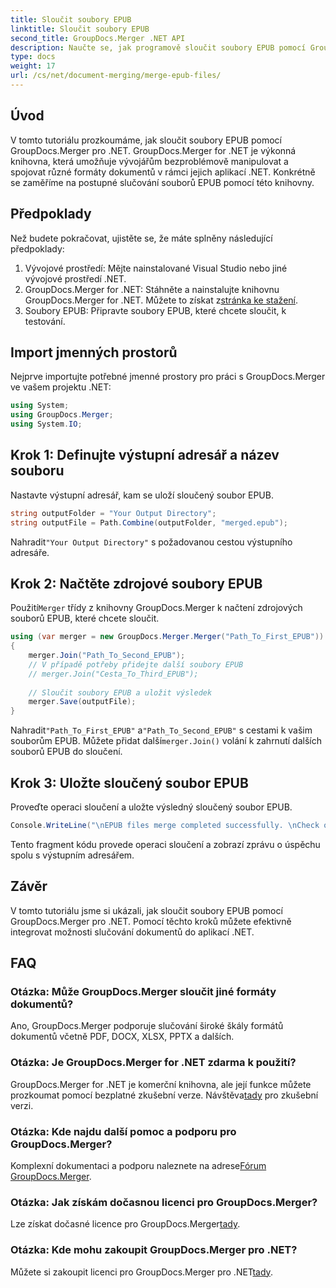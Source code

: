```yaml
---
title: Sloučit soubory EPUB
linktitle: Sloučit soubory EPUB
second_title: GroupDocs.Merger .NET API
description: Naučte se, jak programově sloučit soubory EPUB pomocí GroupDocs.Merger for .NET. Postupujte podle našeho podrobného návodu.
type: docs
weight: 17
url: /cs/net/document-merging/merge-epub-files/
---
```

## Úvod
V tomto tutoriálu prozkoumáme, jak sloučit soubory EPUB pomocí GroupDocs.Merger pro .NET. GroupDocs.Merger for .NET je výkonná knihovna, která umožňuje vývojářům bezproblémově manipulovat a spojovat různé formáty dokumentů v rámci jejich aplikací .NET. Konkrétně se zaměříme na postupné slučování souborů EPUB pomocí této knihovny.
## Předpoklady
Než budete pokračovat, ujistěte se, že máte splněny následující předpoklady:
1. Vývojové prostředí: Mějte nainstalované Visual Studio nebo jiné vývojové prostředí .NET.
2.  GroupDocs.Merger for .NET: Stáhněte a nainstalujte knihovnu GroupDocs.Merger for .NET. Můžete to získat z[stránka ke stažení](https://releases.groupdocs.com/merger/net/).
3. Soubory EPUB: Připravte soubory EPUB, které chcete sloučit, k testování.

## Import jmenných prostorů
Nejprve importujte potřebné jmenné prostory pro práci s GroupDocs.Merger ve vašem projektu .NET:
```csharp
using System; 
using GroupDocs.Merger;
using System.IO;
```
## Krok 1: Definujte výstupní adresář a název souboru
Nastavte výstupní adresář, kam se uloží sloučený soubor EPUB.
```csharp
string outputFolder = "Your Output Directory";
string outputFile = Path.Combine(outputFolder, "merged.epub");
```
 Nahradit`"Your Output Directory"` s požadovanou cestou výstupního adresáře.
## Krok 2: Načtěte zdrojové soubory EPUB
 Použití`Merger` třídy z knihovny GroupDocs.Merger k načtení zdrojových souborů EPUB, které chcete sloučit.
```csharp
using (var merger = new GroupDocs.Merger.Merger("Path_To_First_EPUB"))
{
    merger.Join("Path_To_Second_EPUB");
    // V případě potřeby přidejte další soubory EPUB
    // merger.Join("Cesta_To_Third_EPUB");
    
    // Sloučit soubory EPUB a uložit výsledek
    merger.Save(outputFile);
}
```
 Nahradit`"Path_To_First_EPUB"` a`"Path_To_Second_EPUB"` s cestami k vašim souborům EPUB. Můžete přidat další`merger.Join()` volání k zahrnutí dalších souborů EPUB do sloučení.
## Krok 3: Uložte sloučený soubor EPUB
Proveďte operaci sloučení a uložte výsledný sloučený soubor EPUB.
```csharp
Console.WriteLine("\nEPUB files merge completed successfully. \nCheck output in {0}", outputFolder);
```
Tento fragment kódu provede operaci sloučení a zobrazí zprávu o úspěchu spolu s výstupním adresářem.

## Závěr
V tomto tutoriálu jsme si ukázali, jak sloučit soubory EPUB pomocí GroupDocs.Merger pro .NET. Pomocí těchto kroků můžete efektivně integrovat možnosti slučování dokumentů do aplikací .NET.

## FAQ
### Otázka: Může GroupDocs.Merger sloučit jiné formáty dokumentů?
Ano, GroupDocs.Merger podporuje slučování široké škály formátů dokumentů včetně PDF, DOCX, XLSX, PPTX a dalších.
### Otázka: Je GroupDocs.Merger for .NET zdarma k použití?
 GroupDocs.Merger for .NET je komerční knihovna, ale její funkce můžete prozkoumat pomocí bezplatné zkušební verze. Návštěva[tady](https://releases.groupdocs.com/) pro zkušební verzi.
### Otázka: Kde najdu další pomoc a podporu pro GroupDocs.Merger?
 Komplexní dokumentaci a podporu naleznete na adrese[Fórum GroupDocs.Merger](https://forum.groupdocs.com/c/merger/32).
### Otázka: Jak získám dočasnou licenci pro GroupDocs.Merger?
 Lze získat dočasné licence pro GroupDocs.Merger[tady](https://purchase.groupdocs.com/temporary-license/).
### Otázka: Kde mohu zakoupit GroupDocs.Merger pro .NET?
 Můžete si zakoupit licenci pro GroupDocs.Merger pro .NET[tady](https://purchase.groupdocs.com/buy).
